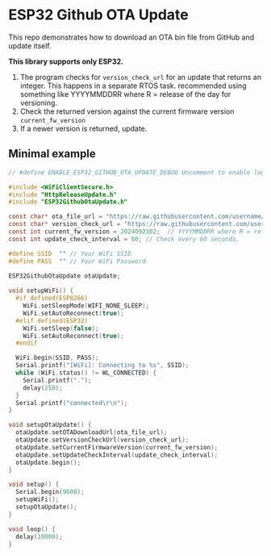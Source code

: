 # ESP32 Github OTA Update

This repo demonstrates how to download an OTA bin file from GitHub and update itself. 

**This library supports only ESP32.**

1. The program checks for `version_check_url` for an update that returns an integer. This happens in a separate RTOS task. recommended using something like YYYYMMDDRR where R = release of the day for versioning.
2. Check the returned version against the current firmware version `current_fw_version`
3. If a newer version is returned, update.

## Minimal example
```c
// #define ENABLE_ESP32_GITHUB_OTA_UPDATE_DEBUG Uncomment to enable logs.

#include <WiFiClientSecure.h>
#include "HttpReleaseUpdate.h"
#include "ESP32GithubOtaUpdate.h"

const char* ota_file_url = "https://raw.githubusercontent.com/username/repo/main/esp32_latest.bin";
const char* version_check_url = "https://raw.githubusercontent.com/username/repo/main/version.txt";
const int current_fw_version = 2024092302;  // YYYYMMDDRR where R = release of the day
const int update_check_interval = 60; // Check every 60 seconds.

#define SSID  "" // Your WiFi SSID
#define PASS  "" // Your WiFi Password

ESP32GithubOtaUpdate otaUpdate;
 
void setupWiFi() {
  #if defined(ESP8266)
    WiFi.setSleepMode(WIFI_NONE_SLEEP); 
    WiFi.setAutoReconnect(true);
  #elif defined(ESP32)
    WiFi.setSleep(false); 
    WiFi.setAutoReconnect(true);
  #endif

  WiFi.begin(SSID, PASS);
  Serial.printf("[WiFi]: Connecting to %s", SSID);
  while (WiFi.status() != WL_CONNECTED) {
    Serial.printf(".");
    delay(250);
  }
  Serial.printf("connected\r\n");
}

void setupOtaUpdate() {
  otaUpdate.setOTADownloadUrl(ota_file_url);
  otaUpdate.setVersionCheckUrl(version_check_url);
  otaUpdate.setCurrentFirmwareVersion(current_fw_version);
  otaUpdate.setUpdateCheckInterval(update_check_interval);
  otaUpdate.begin();
}

void setup() {
  Serial.begin(9600);
  setupWiFi(); 
  setupOtaUpdate();
}

void loop() {
  delay(10000);
}

```
